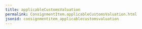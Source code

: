 ```yaml
---
title: applicableCustomsValuation
permalink: ConsignmentItem.applicableCustomsValuation.html
jsonid: consignmentitem_applicablecustomsvaluation
---
```


